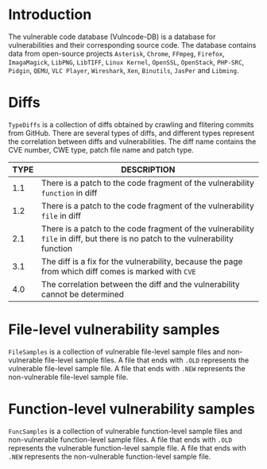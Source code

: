 # Introduction
The vulnerable code database (Vulncode-DB) is a database for vulnerabilities and their corresponding source code. The database contains data from open-source projects `Asterisk`, `Chrome`, `FFmpeg`, `Firefox`, `ImagaMagick`, `LibPNG`, `LibTIFF`, `Linux Kernel`, `OpenSSL`, `OpenStack`, `PHP-SRC`, `Pidgin`, `QEMU`, `VLC Player`, `Wireshark`, `Xen`, `Binutils`, `JasPer` and `Libming`.

# Diffs
`TypeDiffs` is a collection of diffs obtained by crawling and flitering commits from GitHub. There are several types of diffs, and different types represent the correlation between diffs and vulnerabilities. The diff name contains the CVE number, CWE type, patch file name and patch type.


| TYPE                 | DESCRIPTION                                                            |
|----------------------|-------------------------------------------------------------------------|
| 1.1             | There is a patch to the code fragment of the vulnerability `function` in diff   |
| 1.2             | There is a patch to the code fragment of the vulnerability `file` in diff  |
| 2.1             | There is a patch to the code fragment of the vulnerability `file` in diff, but there is no patch to the vulnerability function  |
| 3.1             | The diff is a fix for the vulnerability, because the page from which diff comes is marked with `CVE` |
| 4.0             | The correlation between the diff and the vulnerability cannot be determined |


# File-level vulnerability samples
`FileSamples` is a collection of vulnerable file-level sample files and non-vulnerable file-level sample files. A file that ends with `.OLD` represents the vulnerable file-level sample file. A file that ends with `.NEW` represents the non-vulnerable file-level sample file.

# Function-level vulnerability samples
`FuncSamples` is a collection of vulnerable function-level sample files and non-vulnerable function-level sample files. A file that ends with `.OLD` represents the vulnerable function-level sample file. A file that ends with `.NEW` represents the non-vulnerable function-level sample file.

